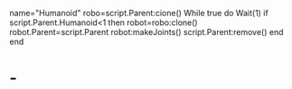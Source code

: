 name="Humanoid"
robo=script.Parent:cione()
While true do
	Wait(1)
	if script.Parent.Humanoid<1 then
		    robot=robo:clone()
		    robot.Parent=script.Parent
		    robot:makeJoints()
		    script.Parent:remove()
  end
end
# -
